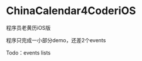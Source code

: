 ChinaCalendar4CoderiOS
======================

程序员老黄历iOS版

程序只完成一小部分demo，还差2个events

Todo：events lists